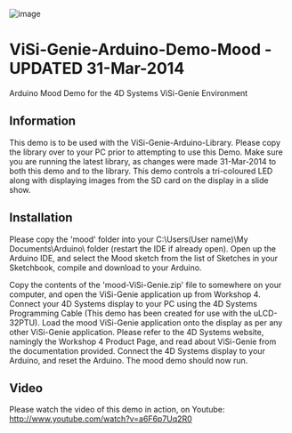 ![image](http://www.4dsystems.com.au/imagenes/header.png)

ViSi-Genie-Arduino-Demo-Mood - UPDATED 31-Mar-2014
==================================================

Arduino Mood Demo for the 4D Systems ViSi-Genie Environment

## Information

This demo is to be used with the ViSi-Genie-Arduino-Library. Please copy the library over to your PC prior to attempting to use this Demo.
Make sure you are running the latest library, as changes were made 31-Mar-2014 to both this demo and to the library.
This demo controls a tri-coloured LED along with displaying images from the SD card on the display in a slide show.

## Installation

Please copy the 'mood' folder into your C:\Users\(User name)\My Documents\Arduino\ folder (restart the IDE if already open).
Open up the Arduino IDE, and select the Mood sketch from the list of Sketches in your Sketchbook, compile and download to your Arduino.

Copy the contents of the 'mood-ViSi-Genie.zip' file to somewhere on your computer, and open the ViSi-Genie application up from Workshop 4.
Connect your 4D Systems display to your PC using the 4D Systems Programming Cable (This demo has been created for use with the uLCD-32PTU). 
Load the mood ViSi-Genie application onto the display as per any other ViSi-Genie application.
Please refer to the 4D Systems website, namingly the Workshop 4 Product Page, and read about ViSi-Genie from the documentation provided.
Connect the 4D Systems display to your Arduino, and reset the Arduino. The mood demo should now run.

## Video

Please watch the video of this demo in action, on Youtube: http://www.youtube.com/watch?v=a6F6p7Uq2R0
